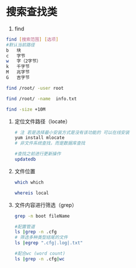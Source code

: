 # 搜索查找类

1. find

```bash
find [搜索范围] [选项]
#默认当前路径
b   块
c   字节
w   字（2字节）
k   千字节
M   兆字节
G   吉字节

find /root/ -user root

find /root/ -name  info.txt

find -size +10M
```

1. 定位文件路径（locate）
    
    ```bash
    # 注 若是选择最小安装方式是没有该功能的 可以在线安装 
    yum install mlocate
    # 非文件系统查找，而是数据库查找
    
    #查找之前进行更新操作
    updatedb
    ```
    
2. 文件位置
    
    ```bash
    which which
    
    whereis local
    ```
    
3. 文件内容进行筛选（grep）
    
    ```bash
    grep -n boot fileName
    
    #配置管道
    ls |grep -n .cfg
    # 筛选多种类型结尾的文件
    ls |egrep ".cfg|.log|.txt"
    
    #配合wc (word count)
    ls |grep -n .cfg|wc
    ```